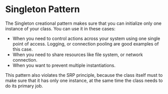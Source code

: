 # Singleton Pattern

The Singleton creational pattern makes sure that you can initialize only one instance of your class. You can use it in these cases:

* When you need to control actions across your system using one single point of access. Logging, or connection pooling are good examples of this case.
* When you need to share resources like file system, or network connection.
* When you want to prevent multiple instantiations.

This pattern also violates the SRP principle, because the class itself must to make sure that it has only one instance, at the same time the class needs to do its primary job.
